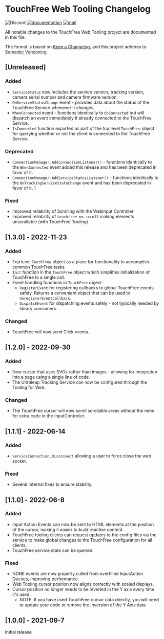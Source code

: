 # TouchFree Web Tooling Changelog
![Discord](https://img.shields.io/discord/994213697490800670?label=Ultraleap%20Developer%20Community&logo=discord)
[![documentation](https://img.shields.io/badge/Documentation-docs.ultraleap.com-00cf75)](https://docs.ultraleap.com/touchfree-user-manual/)
[![mail](https://img.shields.io/badge/Contact-support%40ultraleap.com-00cf75)](mailto:support@ultraleap.com)

All notable changes to the TouchFree Web Tooling project are documented in this file.

The format is based on [Keep a Changelog](https://keepachangelog.com/en/1.0.0/),
and this project adheres to [Semantic Versioning](https://semver.org/spec/v2.0.0.html).

## [Unreleased]

### Added
- `ServiceStatus` now includes the service version, tracking version, camera serial number and camera firmware version.
- `OnServiceStatusChange` event - provides data about the status of the TouchFree Service whenever it changes.
- `WhenConnected` event - functions identically to `OnConnected` but will dispatch an event immediately if already connected to the TouchFree Service.
- `IsConnected` function exported as part of the top level `TouchFree` object for querying whether or not the client is connected to the TouchFree Service.

### Deprecated
- `ConnectionManager.AddConnectionListener()` - functions identically to the `WhenConnected` event added this release and has been deprecated in favor of it.
- `ConnectionManager.AddServiceStatusListener()` - functions identically to the `OnTrackingServiceStateChange` event and has been deprecated in favor of it.
]

### Fixed
- Improved reliability of Scrolling with the WebInput Controller
- Improved reliability of `touchfree-no-scroll` making elements unscrollable (with TouchFree Tooling)

## [1.3.0] - 2022-11-23

### Added
- Top level `TouchFree` object as a place for functionality to accomplish common TouchFree tasks.
- `Init` function in the `TouchFree` object which simplifies initialization of TouchFree to a single call.
- Event handling functions in `TouchFree` object:
    - `RegisterEvent` for registering callbacks to global TouchFree events safely. Returns a convenient object that can be used to `UnregisterEventCallback`.
    - `DispatchEvent` for dispatching events safely - not typically needed by library consumers.

### Changed
- TouchFree will now send Click events.

## [1.2.0] - 2022-09-30

### Added
- New cursor that uses SVGs rather than images - allowing for integration into a page using a single line of code.
- The Ultraleap Tracking Service can now be configured through the Tooling for Web.

### Changed
- The TouchFree cursor will now scroll scrollable areas without the need for extra code in the InputController.

## [1.1.1] - 2022-06-14

### Added
- `ServiceConnection.Disconnect` allowing a user to force close the web socket.

### Fixed
- Several internal fixes to ensure stability.

## [1.1.0] - 2022-06-8

### Added
- Input Action Events can now be sent to HTML elements at the position of the cursor, making it easier to build reactive content.
- TouchFree tooling clients can request updates to the config files via the service to make global changes to the TouchFree configuration for all clients.
- TouchFree service state can be queried.

### Fixed
- NONE events are now properly culled from overfilled InputAction Queues, improving performance.
- Web Tooling cursor position now aligns correctly with scaled displays.
- Cursor position no longer needs to be inverted in the Y axis every time it's used.
    - NOTE: If you have used TouchFree cursor data directly, you will need to update your code to remove the inversion of the Y Axis data

## [1.0.0] - 2021-09-7

Initial release